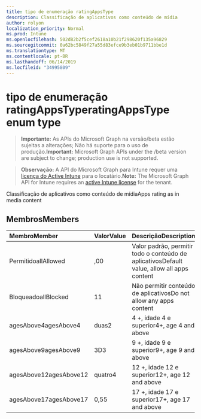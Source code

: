 ```yaml
---
title: tipo de enumeração ratingAppsType
description: Classificação de aplicativos como conteúdo de mídia
author: rolyon
localization_priority: Normal
ms.prod: Intune
ms.openlocfilehash: 502d82b2f5cef2618a10b21f298620f135a96829
ms.sourcegitcommit: 0a62bc5849f27a55d83efce9b3eb01b9711bbe1d
ms.translationtype: MT
ms.contentlocale: pt-BR
ms.lasthandoff: 06/14/2019
ms.locfileid: "34995809"
---
```

# <a name="ratingappstype-enum-type"></a><span data-ttu-id="ce596-103">tipo de enumeração ratingAppsType</span><span class="sxs-lookup"><span data-stu-id="ce596-103">ratingAppsType enum type</span></span>

> <span data-ttu-id="ce596-104">**Importante:** As APIs do Microsoft Graph na versão/beta estão sujeitas a alterações; Não há suporte para o uso de produção.</span><span class="sxs-lookup"><span data-stu-id="ce596-104">**Important:** Microsoft Graph APIs under the /beta version are subject to change; production use is not supported.</span></span>

> <span data-ttu-id="ce596-105">**Observação:** A API do Microsoft Graph para Intune requer uma [licença do Active Intune](https://go.microsoft.com/fwlink/?linkid=839381) para o locatário.</span><span class="sxs-lookup"><span data-stu-id="ce596-105">**Note:** The Microsoft Graph API for Intune requires an [active Intune license](https://go.microsoft.com/fwlink/?linkid=839381) for the tenant.</span></span>

<span data-ttu-id="ce596-106">Classificação de aplicativos como conteúdo de mídia</span><span class="sxs-lookup"><span data-stu-id="ce596-106">Apps rating as in media content</span></span>

## <a name="members"></a><span data-ttu-id="ce596-107">Membros</span><span class="sxs-lookup"><span data-stu-id="ce596-107">Members</span></span>
|<span data-ttu-id="ce596-108">Membro</span><span class="sxs-lookup"><span data-stu-id="ce596-108">Member</span></span>|<span data-ttu-id="ce596-109">Valor</span><span class="sxs-lookup"><span data-stu-id="ce596-109">Value</span></span>|<span data-ttu-id="ce596-110">Descrição</span><span class="sxs-lookup"><span data-stu-id="ce596-110">Description</span></span>|
|:---|:---|:---|
|<span data-ttu-id="ce596-111">Permitido</span><span class="sxs-lookup"><span data-stu-id="ce596-111">allAllowed</span></span>|<span data-ttu-id="ce596-112">,0</span><span class="sxs-lookup"><span data-stu-id="ce596-112">0</span></span>|<span data-ttu-id="ce596-113">Valor padrão, permitir todo o conteúdo de aplicativos</span><span class="sxs-lookup"><span data-stu-id="ce596-113">Default value, allow all apps content</span></span>|
|<span data-ttu-id="ce596-114">Bloqueado</span><span class="sxs-lookup"><span data-stu-id="ce596-114">allBlocked</span></span>|<span data-ttu-id="ce596-115">1</span><span class="sxs-lookup"><span data-stu-id="ce596-115">1</span></span>|<span data-ttu-id="ce596-116">Não permitir conteúdo de aplicativos</span><span class="sxs-lookup"><span data-stu-id="ce596-116">Do not allow any apps content</span></span>|
|<span data-ttu-id="ce596-117">agesAbove4</span><span class="sxs-lookup"><span data-stu-id="ce596-117">agesAbove4</span></span>|<span data-ttu-id="ce596-118">duas</span><span class="sxs-lookup"><span data-stu-id="ce596-118">2</span></span>|<span data-ttu-id="ce596-119">4 +, idade 4 e superior</span><span class="sxs-lookup"><span data-stu-id="ce596-119">4+, age 4 and above</span></span>|
|<span data-ttu-id="ce596-120">agesAbove9</span><span class="sxs-lookup"><span data-stu-id="ce596-120">agesAbove9</span></span>|<span data-ttu-id="ce596-121">3D</span><span class="sxs-lookup"><span data-stu-id="ce596-121">3</span></span>|<span data-ttu-id="ce596-122">9 +, idade 9 e superior</span><span class="sxs-lookup"><span data-stu-id="ce596-122">9+, age 9 and above</span></span>|
|<span data-ttu-id="ce596-123">agesAbove12</span><span class="sxs-lookup"><span data-stu-id="ce596-123">agesAbove12</span></span>|<span data-ttu-id="ce596-124">quatro</span><span class="sxs-lookup"><span data-stu-id="ce596-124">4</span></span>|<span data-ttu-id="ce596-125">12 +, idade 12 e superior</span><span class="sxs-lookup"><span data-stu-id="ce596-125">12+, age 12 and above</span></span> |
|<span data-ttu-id="ce596-126">agesAbove17</span><span class="sxs-lookup"><span data-stu-id="ce596-126">agesAbove17</span></span>|<span data-ttu-id="ce596-127">0,5</span><span class="sxs-lookup"><span data-stu-id="ce596-127">5</span></span>|<span data-ttu-id="ce596-128">17 +, idade 17 e superior</span><span class="sxs-lookup"><span data-stu-id="ce596-128">17+, age 17 and above</span></span>|





